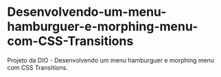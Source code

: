 # Desenvolvendo-um-menu-hamburguer-e-morphing-menu-com-CSS-Transitions
Projeto da DIO - Desenvolvendo um menu hamburguer e morphing menu com CSS Transitions.
